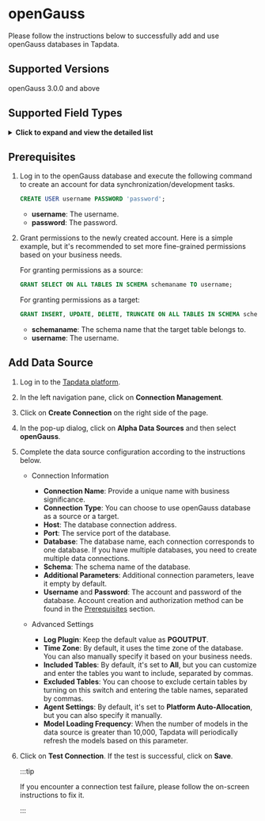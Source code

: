 # openGauss

Please follow the instructions below to successfully add and use openGauss databases in Tapdata.

## Supported Versions

openGauss 3.0.0 and above

## Supported Field Types
<details>
<summary><b>Click to expand and view the detailed list</b></summary>

- smallint
- integer
- bigint
- numeric
- real
- double precision
- character
- character varying
- text
- bytea
- bit
- bit varying
- boolean
- date
- interval
- timestamp
- timestamp with time zone
- point
- line
- lseg
- box
- path
- polygon
- circle
- cidr
- inet
- macaddr
- uuid
- xml
- json
- tsvector
- tsquery
- oid
- regproc
- regprocedure
- regoper
- regoperator
- regclass
- regtype
- regconfig
- regdictionary

</details>

## <span id="prerequisite">Prerequisites</span>

1. Log in to the openGauss database and execute the following command to create an account for data synchronization/development tasks.

   ```sql
   CREATE USER username PASSWORD 'password';
   ```

   * **username**: The username.
   * **password**: The password.

2. Grant permissions to the newly created account. Here is a simple example, but it's recommended to set more fine-grained permissions based on your business needs.

   For granting permissions as a source:

   ```sql
   GRANT SELECT ON ALL TABLES IN SCHEMA schemaname TO username;
   ```

   For granting permissions as a target:

   ```sql
   GRANT INSERT, UPDATE, DELETE, TRUNCATE ON ALL TABLES IN SCHEMA schemaname TO username;
   ```

      * **schemaname**: The schema name that the target table belongs to.
      * **username**: The username.
## Add Data Source
1. Log in to the [Tapdata platform](https://cloud.tapdata.net/console/v3/).

2. In the left navigation pane, click on **Connection Management**.

3. Click on **Create Connection** on the right side of the page.

4. In the pop-up dialog, click on **Alpha Data Sources** and then select **openGauss**.

5. Complete the data source configuration according to the instructions below.

   * Connection Information

      * **Connection Name**: Provide a unique name with business significance.
      * **Connection Type**: You can choose to use openGauss database as a source or a target.
      * **Host**: The database connection address.
      * **Port**: The service port of the database.
      * **Database**: The database name, each connection corresponds to one database. If you have multiple databases, you need to create multiple data connections.
      * **Schema**: The schema name of the database.
      * **Additional Parameters**: Additional connection parameters, leave it empty by default.
      * **Username** and **Password**: The account and password of the database. Account creation and authorization method can be found in the [Prerequisites](#prerequisite) section.
   
   * Advanced Settings
      * **Log Plugin**: Keep the default value as **PGOUTPUT**.
      * **Time Zone**: By default, it uses the time zone of the database. You can also manually specify it based on your business needs.
      * **Included Tables**: By default, it's set to **All**, but you can customize and enter the tables you want to include, separated by commas.
      * **Excluded Tables**: You can choose to exclude certain tables by turning on this switch and entering the table names, separated by commas.
      * **Agent Settings**: By default, it's set to **Platform Auto-Allocation**, but you can also specify it manually.
      * **Model Loading Frequency**: When the number of models in the data source is greater than 10,000, Tapdata will periodically refresh the models based on this parameter.
   
6. Click on **Test Connection**. If the test is successful, click on **Save**.

   :::tip

   If you encounter a connection test failure, please follow the on-screen instructions to fix it.

   :::

